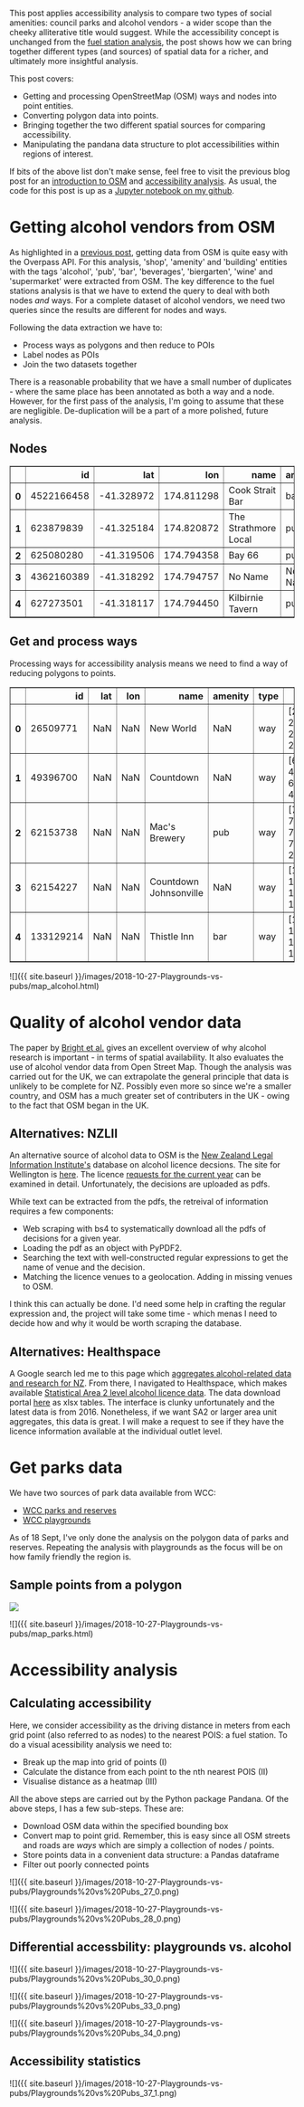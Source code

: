 This post applies accessibility analysis to compare two types of social amenities: council parks and alcohol vendors - a wider scope than the cheeky alliterative title would suggest. While the accessibility concept is unchanged from the [fuel station analysis](https://shriv.github.io/Fuel-Stations-Analysis-Part-3/), the post shows how we can bring together different types (and sources) of spatial data for a richer, and ultimately more insightful analysis.

This post covers:
- Getting and processing OpenStreetMap (OSM) ways and nodes into point entities.
- Converting polygon data into points.
- Bringing together the two different spatial sources for comparing accessibility.
- Manipulating the pandana data structure to plot accessibilities within regions of interest.

If bits of the above list don't make sense, feel free to visit the previous blog post for an [introduction to OSM](https://shriv.github.io/Fuel-Stations-Analysis-Part-1/) and [accessibility analysis](https://shriv.github.io/Fuel-Stations-Analysis-Part-3/). As usual, the code for this post is up as a [Jupyter notebook on my github](https://github.com/shriv/playgrounds-pubs/blob/master/Playgrounds%20vs%20Pubs.ipynb).


# Getting alcohol vendors from OSM
As highlighted in a [previous post](https://shriv.github.io/Fuel-Stations-Analysis-Part-1/), getting data from OSM is quite easy with the Overpass API. For this analysis, 'shop', 'amenity' and 'building' entities with the tags 'alcohol', 'pub', 'bar', 'beverages', 'biergarten', 'wine' and 'supermarket' were extracted from OSM. The key difference to the fuel stations analysis is that we have to extend the query to deal with both nodes _and_ ways. For a complete dataset of alcohol vendors, we need two queries since the results are different for nodes and ways.

Following the data extraction we have to:
- Process ways as polygons and then reduce to POIs
- Label nodes as POIs
- Join the two datasets together

There is a reasonable probability that we have a small number of duplicates - where the same place has been annotated as both a way and a node. However, for the first pass of the analysis, I'm going to assume that these are negligible. De-duplication will be a part of a more polished, future analysis.


## Nodes
<div>
<style scoped>
    .dataframe tbody tr th:only-of-type {
        vertical-align: middle;
    }

    .dataframe tbody tr th {
        vertical-align: top;
    }

    .dataframe thead th {
        text-align: right;
    }
</style>
<table border="1" class="dataframe">
  <thead>
    <tr style="text-align: right;">
      <th></th>
      <th>id</th>
      <th>lat</th>
      <th>lon</th>
      <th>name</th>
      <th>amenity</th>
      <th>type</th>
    </tr>
  </thead>
  <tbody>
    <tr>
      <th>0</th>
      <td>4522166458</td>
      <td>-41.328972</td>
      <td>174.811298</td>
      <td>Cook Strait Bar</td>
      <td>bar</td>
      <td>node</td>
    </tr>
    <tr>
      <th>1</th>
      <td>623879839</td>
      <td>-41.325184</td>
      <td>174.820872</td>
      <td>The Strathmore Local</td>
      <td>pub</td>
      <td>node</td>
    </tr>
    <tr>
      <th>2</th>
      <td>625080280</td>
      <td>-41.319506</td>
      <td>174.794358</td>
      <td>Bay 66</td>
      <td>pub</td>
      <td>node</td>
    </tr>
    <tr>
      <th>3</th>
      <td>4362160389</td>
      <td>-41.318292</td>
      <td>174.794757</td>
      <td>No Name</td>
      <td>No Name</td>
      <td>node</td>
    </tr>
    <tr>
      <th>4</th>
      <td>627273501</td>
      <td>-41.318117</td>
      <td>174.794450</td>
      <td>Kilbirnie Tavern</td>
      <td>pub</td>
      <td>node</td>
    </tr>
  </tbody>
</table>
</div>



## Get and process ways
Processing ways for accessibility analysis means we need to find a way of reducing polygons to points.

<div>
<style scoped>
    .dataframe tbody tr th:only-of-type {
        vertical-align: middle;
    }

    .dataframe tbody tr th {
        vertical-align: top;
    }

    .dataframe thead th {
        text-align: right;
    }
</style>
<table border="1" class="dataframe">
  <thead>
    <tr style="text-align: right;">
      <th></th>
      <th>id</th>
      <th>lat</th>
      <th>lon</th>
      <th>name</th>
      <th>amenity</th>
      <th>type</th>
      <th>nodes</th>
    </tr>
  </thead>
  <tbody>
    <tr>
      <th>0</th>
      <td>26509771</td>
      <td>NaN</td>
      <td>NaN</td>
      <td>New World</td>
      <td>NaN</td>
      <td>way</td>
      <td>[290565312, 290565316, 2990208452, 2990208451,...</td>
    </tr>
    <tr>
      <th>1</th>
      <td>49396700</td>
      <td>NaN</td>
      <td>NaN</td>
      <td>Countdown</td>
      <td>NaN</td>
      <td>way</td>
      <td>[627273504, 4699896634, 627273505, 4199712656,...</td>
    </tr>
    <tr>
      <th>2</th>
      <td>62153738</td>
      <td>NaN</td>
      <td>NaN</td>
      <td>Mac's Brewery</td>
      <td>pub</td>
      <td>way</td>
      <td>[775428527, 775428528, 775428657, 775428658, 2...</td>
    </tr>
    <tr>
      <th>3</th>
      <td>62154227</td>
      <td>NaN</td>
      <td>NaN</td>
      <td>Countdown Johnsonville</td>
      <td>NaN</td>
      <td>way</td>
      <td>[1439843310, 1439843337, 1439843339, 143984333...</td>
    </tr>
    <tr>
      <th>4</th>
      <td>133129214</td>
      <td>NaN</td>
      <td>NaN</td>
      <td>Thistle Inn</td>
      <td>bar</td>
      <td>way</td>
      <td>[1464807182, 1464807184, 1464807179, 146480718...</td>
    </tr>
  </tbody>
</table>
</div>



![]({{ site.baseurl }}/images/2018-10-27-Playgrounds-vs-pubs/map_alcohol.html)

# Quality of alcohol vendor data
The paper by [Bright et al.](https://www.sciencedirect.com/science/article/pii/S1353829217305804) gives an excellent overview of why alcohol research is important - in terms of spatial availability. It also evaluates the use of alcohol vendor data from Open Street Map. Though the analysis was carried out for the UK, we can extrapolate the general principle that data is unlikely to be complete for NZ. Possibly even more so since we're a smaller country, and OSM has a much greater set of contributers in the UK - owing to the fact that OSM began in the UK.

## Alternatives: NZLII
An alternative source of alcohol data to OSM is the [New Zealand Legal Information Institute's](http://www.nzlii.org/) database on alcohol licence decsions. The site for Wellington is [here](http://www.nzlii.org/nz/cases/NZDLCWN/). The licence [requests for the current year](http://www.nzlii.org/nz/cases/NZDLCWN/2018/) can be examined in detail. Unfortunately, the decisions are uploaded as pdfs.

While text can be extracted from the pdfs, the retreival of information requires a few components:
- Web scraping with bs4 to systematically download all the pdfs of decisions for a given year.
- Loading the pdf as an object with PyPDF2.
- Searching the text with well-constructed regular expressions to get the name of venue and the decision.
- Matching the licence venues to a geolocation. Adding in missing venues to OSM.

I think this can actually be done. I'd need some help in crafting the regular expression and, the project will take some time - which menas I need to decide how and why it would be worth scraping the database.


## Alternatives: Healthspace
A Google search led me to this page which [aggregates alcohol-related data and research for NZ](https://www.alcohol.org.nz/resources-research/facts-and-statistics/where-to-find-other-alcohol-statistics). From there, I navigated to Healthspace, which makes available [Statistical Area 2 level alcohol licence data](http://healthspace.ac.nz/resource/view?resourceId=37). The data download portal [here](http://healthspace.ac.nz/explorer/resources/listbytheme) as xlsx tables. The interface is clunky unfortunately and the latest data is from 2016. Nonetheless, if we want SA2 or larger area unit aggregates, this data is great. I will make a request to see if they have the licence information available at the individual outlet level.

# Get parks data
We have two sources of park data available from WCC:
- [WCC parks and reserves](https://data-wcc.opendata.arcgis.com/datasets/581d698fd2614a4c8f860c8007e4e104_0)
- [WCC playgrounds](https://data-wcc.opendata.arcgis.com/datasets/c3b0ae6ee9d44a7786b0990e6ea39e5d_0)

As of 18 Sept, I've only done the analysis on the polygon data of parks and reserves. Repeating the analysis with playgrounds as the focus will be on how family friendly the region is.


## Sample points from a polygon

![]({{../images/2018-10-27-Playgrounds-vs-pubs/Playgrounds%20vs%20Pubs_20_0.png)

![]({{ site.baseurl }}/images/2018-10-27-Playgrounds-vs-pubs/map_parks.html)


# Accessibility analysis

## Calculating accessibility
Here, we consider accessibility as the driving distance in meters from each grid point (also referred to as nodes) to the nearest POIS: a fuel station. To do a visual acessibility analysis we need to:
- Break up the map into grid of points (I)
- Calculate the distance from each point to the nth nearest POIS (II)
- Visualise distance as a heatmap (III)

All the above steps are carried out by the Python package Pandana. Of the above steps, I has a few sub-steps. These are:
- Download OSM data within the specified bounding box
- Convert map to point grid. Remember, this is easy since all OSM streets and roads are *ways* which are simply a collection of nodes / points.
- Store points data in a convenient data structure: a Pandas dataframe
- Filter out poorly connected points



![]({{ site.baseurl }}/images/2018-10-27-Playgrounds-vs-pubs/Playgrounds%20vs%20Pubs_27_0.png)

![]({{ site.baseurl }}/images/2018-10-27-Playgrounds-vs-pubs/Playgrounds%20vs%20Pubs_28_0.png)


## Differential accessbility: playgrounds vs. alcohol


![]({{ site.baseurl }}/images/2018-10-27-Playgrounds-vs-pubs/Playgrounds%20vs%20Pubs_30_0.png)


![]({{ site.baseurl }}/images/2018-10-27-Playgrounds-vs-pubs/Playgrounds%20vs%20Pubs_33_0.png)

![]({{ site.baseurl }}/images/2018-10-27-Playgrounds-vs-pubs/Playgrounds%20vs%20Pubs_34_0.png)



## Accessibility statistics

![]({{ site.baseurl }}/images/2018-10-27-Playgrounds-vs-pubs/Playgrounds%20vs%20Pubs_37_1.png)
